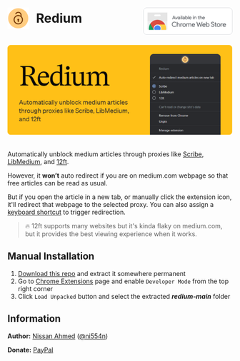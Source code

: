 <h1 align="left"><img src="assets/icon128.png" width="48px" style="vertical-align: middle;" /><span style="vertical-align: middle; margin-left: 1rem;">Redium</span><a href="https://chrome.google.com/webstore/detail/aapiedkipcbeplicbbicchmdmpinhjdl"><img src="docs/chrome-web-store-badge.png" width="200px" align="right" /></a></h1>

<br />
<div align="center"><img src="docs/marquee.png" width="600px" /></div>
<br />

Automatically unblock medium articles through proxies like [Scribe](https://scribe.rip), [LibMedium](https://libmedium.batsense.net), and [12ft](https://12ft.io).

However, it **won’t** auto redirect if you are on medium.com webpage so that free articles can be read as usual.

But if you open the article in a new tab, or manually click the extension icon, it'll redirect that webpage to the selected proxy. You can also assign a [keyboard shortcut](chrome://extensions/shortcuts) to trigger redirection.

> 🔥 12ft supports many websites but it's kinda flaky on medium.com, but it provides the best viewing experience when it works.

## Manual Installation

1. [Download this repo](https://github.com/ni554n/redium/archive/refs/heads/main.zip) and extract it somewhere permanent
2. Go to [Chrome Extensions](chrome://extensions/) page and enable `Developer Mode` from the top right corner
3. Click `Load Unpacked` button and select the extracted **_redium-main_** folder

## Information

**Author:** [Nissan Ahmed](https://anissan.com) ([@ni554n](https://twitter.com/ni554n))

**Donate:** [PayPal](https://paypal.me/ni554n)
